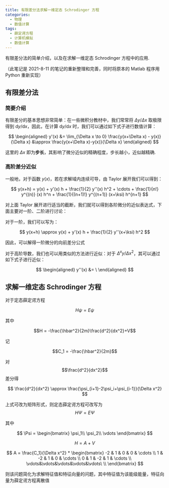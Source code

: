```yaml
---
title: 有限差分法求解一维定态 Schrodinger 方程
categories:
  - 物理
  - 数值计算
tags:
  - 薛定谔方程
  - 计算机模拟
  - 数值计算
---
```


有限差分法的简单介绍，以及在求解一维定态 Schrodinger 方程中的应用.

<!-- more -->

（此笔记是 2021-8-11 的笔记的重新整理和完善，同时将原本的 Matlab 程序用 Python 重新实现）

## 有限差分法

### 简要介绍

有限差分的基本思想非常简单：在一些微积分教材中，我们常常将 $\Delta y / \Delta x$ 取极限得到 $\mathrm{d} y / \mathrm{d} x$，因此，在计算 $\mathrm{d} y / \mathrm{d} x$ 时，我们可以通过如下式子进行数值计算：

$$ 
\begin{aligned}
y'(x) &= \lim_{\Delta x \to 0} \frac{y(x+\Delta x) - y(x)}{\Delta x}
      &\approx \frac{y(x+\Delta x)-y(x)}{\Delta x}
\end{aligned}
$$

这里的 $\Delta x$ 即为**步长**，其影响了微分近似的精确程度，步长越小，近似越精确.

### 高阶差分近似

一般地，对于函数 $y(x)$，若在求解域内连续可导，由 Taylor 展开我们可以得到：

$$
y(x+h) = y(x) + y'(x) h + \frac{1}{2} y''(x) h^2 + \cdots + \frac{1}{n!} y^{(n)} (x) h^n + \frac{1}{(n+1)!} y^{(n+1)} (x+\ksi) h^{n+1}
$$

对上面 Taylor 展开进行适当的截断，我们就可以得到各阶微分的近似表达式，下面主要对一阶、二阶进行讨论：

对于一阶，我们可以写为：

$$
y(x+h) \approx y(x) + y'(x) h + \frac{1}{2} y''(x+\ksi) h^2
$$

因此，可以解得一阶微分的向前差分公式


对于高阶导数，我们也可以用类似的方法进行近似：对于 $\Delta^x y / \Delta x^2$，其可以通过如下式子进行近似：

$$
\begin{aligned}
y''(x) &= \
\end{aligned}
$$

## 求解一维定态 Schrodinger 方程

对于定态薛定谔方程

$$H\psi=E\psi$$

其中

$$H = -\frac{\hbar^2}{2m}\frac{d^2}{dx^2}+V$$  

记

$$C_1 = -\frac{\hbar^2}{2m}$$

对$$\frac{d^2}{dx^2}$$差分得  

$$
\frac{d^2}{dx^2} \approx \frac{\psi_{i+1}-2\psi_i+\psi_{i-1}}{\Delta x^2}
$$  

上式可改为矩阵形式，则定态薛定谔方程可改写为$$H\Psi = E\Psi$$  

其中

$$
\Psi = 
\begin{bmatrix}
\psi_1\\
\psi_2\\
\vdots
\end{bmatrix}
$$

$$
H = A + V
$$

$$
A = \frac{C_1}{\Delta x^2} * 
\begin{bmatrix}
-2 & 1 & 0 & 0 & \cdots \\
1 & -2 & 1 & 0 & \cdots \\
0 & 1 & -2 & 1 & \cdots \\
\vdots&\vdots&\vdots&\vdots&\vdots\ \\
\end{bmatrix}
$$  

则该问题简化为求解特征值和特征向量的问题，其中特征值为该能级能量，特征向量为薛定谔方程离散值  

